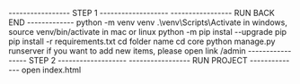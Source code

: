 ----------------- STEP 1 -------------------
----------------- RUN BACK END -------------
python -m venv venv
.\venv\Scripts\Activate in windows, source venv/bin/activate in mac or linux
python -m pip instal --upgrade pip
pip install -r requirements.txt
cd folder name
cd core
python manage.py runserver
if you want to add new items, please open link /admin
----------------- STEP 2 -------------------
----------------- RUN PROJECT --------------
open index.html
